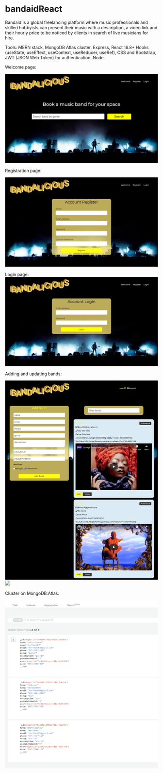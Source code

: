 # bandaidReact

Bandaid is a global freelancing platform where music professionals and skilled hobbyists can present their music with a description, a video link and their hourly price to be noticed by clients in search of live musicians for hire.

Tools: MERN stack, MongoDB Atlas cluster, Express, React 16.8+ Hooks (useState, useEffect, useContext, useReducer, useRef), CSS and Bootstrap, JWT (JSON Web Token) for authentication, Node.

Welcome page:

![](assets/welcome.png)

Registration page:

![](assets/register.png)

Login page:
![](assets/login.png)

Adding and updating bands:

![](assets/filtering.png)
![](assets/)

Cluster on MongoDB.Atlas:

![](assets/Mongo.png)

